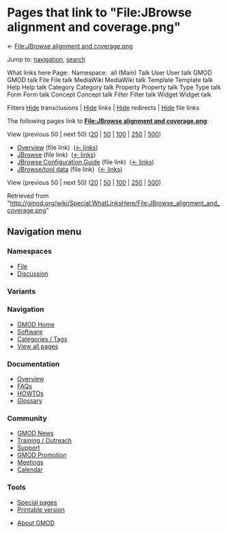 <div id="mw-page-base" class="noprint">

</div>

<div id="mw-head-base" class="noprint">

</div>

<div id="content" class="mw-body" role="main">

<span id="top"></span>

<div id="mw-js-message" style="display:none;">

</div>



# <span dir="auto">Pages that link to "File:JBrowse alignment and coverage.png"</span>

<div id="bodyContent">

<div id="contentSub">

← [File:JBrowse alignment and
coverage.png](/wiki/File:JBrowse_alignment_and_coverage.png "File:JBrowse alignment and coverage.png")

</div>

<div id="jump-to-nav" class="mw-jump">

Jump to: [navigation](#mw-navigation), [search](#p-search)

</div>

<div id="mw-content-text">

What links here Page:  Namespace:  all (Main) Talk User User talk GMOD
GMOD talk File File talk MediaWiki MediaWiki talk Template Template talk
Help Help talk Category Category talk Property Property talk Type Type
talk Form Form talk Concept Concept talk Filter Filter talk Widget
Widget talk

Filters
[Hide](/mediawiki/index.php?title=Special:WhatLinksHere/File:JBrowse_alignment_and_coverage.png&hidetrans=1 "Special:WhatLinksHere/File:JBrowse alignment and coverage.png")
transclusions \|
[Hide](/mediawiki/index.php?title=Special:WhatLinksHere/File:JBrowse_alignment_and_coverage.png&hidelinks=1 "Special:WhatLinksHere/File:JBrowse alignment and coverage.png")
links \|
[Hide](/mediawiki/index.php?title=Special:WhatLinksHere/File:JBrowse_alignment_and_coverage.png&hideredirs=1 "Special:WhatLinksHere/File:JBrowse alignment and coverage.png")
redirects \|
[Hide](/mediawiki/index.php?title=Special:WhatLinksHere/File:JBrowse_alignment_and_coverage.png&hideimages=1 "Special:WhatLinksHere/File:JBrowse alignment and coverage.png")
file links

The following pages link to **[File:JBrowse alignment and
coverage.png](/wiki/File:JBrowse_alignment_and_coverage.png "File:JBrowse alignment and coverage.png")**:

View (previous 50 \| next 50)
([20](/mediawiki/index.php?title=Special:WhatLinksHere/File:JBrowse_alignment_and_coverage.png&limit=20 "Special:WhatLinksHere/File:JBrowse alignment and coverage.png")
\|
[50](/mediawiki/index.php?title=Special:WhatLinksHere/File:JBrowse_alignment_and_coverage.png&limit=50 "Special:WhatLinksHere/File:JBrowse alignment and coverage.png")
\|
[100](/mediawiki/index.php?title=Special:WhatLinksHere/File:JBrowse_alignment_and_coverage.png&limit=100 "Special:WhatLinksHere/File:JBrowse alignment and coverage.png")
\|
[250](/mediawiki/index.php?title=Special:WhatLinksHere/File:JBrowse_alignment_and_coverage.png&limit=250 "Special:WhatLinksHere/File:JBrowse alignment and coverage.png")
\|
[500](/mediawiki/index.php?title=Special:WhatLinksHere/File:JBrowse_alignment_and_coverage.png&limit=500 "Special:WhatLinksHere/File:JBrowse alignment and coverage.png"))

- [Overview](/wiki/Overview "Overview") (file link) ‎
  <span class="mw-whatlinkshere-tools">([←
  links](/mediawiki/index.php?title=Special:WhatLinksHere&target=Overview "Special:WhatLinksHere"))</span>
- [JBrowse](/wiki/JBrowse "JBrowse") (file link) ‎
  <span class="mw-whatlinkshere-tools">([←
  links](/mediawiki/index.php?title=Special:WhatLinksHere&target=JBrowse "Special:WhatLinksHere"))</span>
- [JBrowse Configuration
  Guide](/wiki/JBrowse_Configuration_Guide "JBrowse Configuration Guide")
  (file link) ‎ <span class="mw-whatlinkshere-tools">([←
  links](/mediawiki/index.php?title=Special:WhatLinksHere&target=JBrowse+Configuration+Guide "Special:WhatLinksHere"))</span>
- [JBrowse/tool data](/wiki/JBrowse/tool_data "JBrowse/tool data") (file
  link) ‎ <span class="mw-whatlinkshere-tools">([←
  links](/mediawiki/index.php?title=Special:WhatLinksHere&target=JBrowse%2Ftool+data "Special:WhatLinksHere"))</span>

View (previous 50 \| next 50)
([20](/mediawiki/index.php?title=Special:WhatLinksHere/File:JBrowse_alignment_and_coverage.png&limit=20 "Special:WhatLinksHere/File:JBrowse alignment and coverage.png")
\|
[50](/mediawiki/index.php?title=Special:WhatLinksHere/File:JBrowse_alignment_and_coverage.png&limit=50 "Special:WhatLinksHere/File:JBrowse alignment and coverage.png")
\|
[100](/mediawiki/index.php?title=Special:WhatLinksHere/File:JBrowse_alignment_and_coverage.png&limit=100 "Special:WhatLinksHere/File:JBrowse alignment and coverage.png")
\|
[250](/mediawiki/index.php?title=Special:WhatLinksHere/File:JBrowse_alignment_and_coverage.png&limit=250 "Special:WhatLinksHere/File:JBrowse alignment and coverage.png")
\|
[500](/mediawiki/index.php?title=Special:WhatLinksHere/File:JBrowse_alignment_and_coverage.png&limit=500 "Special:WhatLinksHere/File:JBrowse alignment and coverage.png"))

</div>

<div class="printfooter">

Retrieved from
"<http://gmod.org/wiki/Special:WhatLinksHere/File:JBrowse_alignment_and_coverage.png>"

</div>

<div id="catlinks" class="catlinks catlinks-allhidden">

</div>

<div class="visualClear">

</div>

</div>

</div>

<div id="mw-navigation">

## Navigation menu

<div id="mw-head">



<div id="left-navigation">

<div id="p-namespaces" class="vectorTabs" role="navigation"
aria-labelledby="p-namespaces-label">

### Namespaces

- <span id="ca-nstab-image"><a href="/wiki/File:JBrowse_alignment_and_coverage.png" accesskey="c"
  title="View the file page [c]">File</a></span>
- <span id="ca-talk"><a
  href="/mediawiki/index.php?title=File_talk:JBrowse_alignment_and_coverage.png&amp;action=edit&amp;redlink=1"
  accesskey="t"
  title="Discussion about the content page [t]">Discussion</a></span>

</div>

<div id="p-variants" class="vectorMenu emptyPortlet" role="navigation"
aria-labelledby="p-variants-label">

### 

### Variants[](#)

<div class="menu">

</div>

</div>

</div>

<div id="right-navigation">





</div>



</div>

</div>

</div>

<div id="mw-panel">

<div id="p-logo" role="banner">

<a href="/wiki/Main_Page"
style="background-image: url(http://gmod.org/images/GMOD-cogs.png);"
title="Visit the main page"></a>

</div>

<div id="p-Navigation" class="portal" role="navigation"
aria-labelledby="p-Navigation-label">

### Navigation

<div class="body">

- <span id="n-GMOD-Home">[GMOD Home](/wiki/Main_Page)</span>
- <span id="n-Software">[Software](/wiki/GMOD_Components)</span>
- <span id="n-Categories-.2F-Tags">[Categories /
  Tags](/wiki/Categories)</span>
- <span id="n-View-all-pages">[View all
  pages](/wiki/Special:AllPages)</span>

</div>

</div>

<div id="p-Documentation" class="portal" role="navigation"
aria-labelledby="p-Documentation-label">

### Documentation

<div class="body">

- <span id="n-Overview">[Overview](/wiki/Overview)</span>
- <span id="n-FAQs">[FAQs](/wiki/Category:FAQ)</span>
- <span id="n-HOWTOs">[HOWTOs](/wiki/Category:HOWTO)</span>
- <span id="n-Glossary">[Glossary](/wiki/Glossary)</span>

</div>

</div>

<div id="p-Community" class="portal" role="navigation"
aria-labelledby="p-Community-label">

### Community

<div class="body">

- <span id="n-GMOD-News">[GMOD News](/wiki/GMOD_News)</span>
- <span id="n-Training-.2F-Outreach">[Training /
  Outreach](/wiki/Training_and_Outreach)</span>
- <span id="n-Support">[Support](/wiki/Support)</span>
- <span id="n-GMOD-Promotion">[GMOD
  Promotion](/wiki/GMOD_Promotion)</span>
- <span id="n-Meetings">[Meetings](/wiki/Meetings)</span>
- <span id="n-Calendar">[Calendar](/wiki/Calendar)</span>

</div>

</div>

<div id="p-tb" class="portal" role="navigation"
aria-labelledby="p-tb-label">

### Tools

<div class="body">

- <span id="t-specialpages"><a href="/wiki/Special:SpecialPages" accesskey="q"
  title="A list of all special pages [q]">Special pages</a></span>
- <span id="t-print"><a
  href="/mediawiki/index.php?title=Special:WhatLinksHere/File:JBrowse_alignment_and_coverage.png&amp;printable=yes"
  rel="alternate" accesskey="p"
  title="Printable version of this page [p]">Printable version</a></span>

</div>

</div>

</div>

</div>

<div id="footer" role="contentinfo">

- <span id="footer-places-about">[About
  GMOD](/wiki/GMOD:About "GMOD:About")</span>

<!-- -->






</div>

